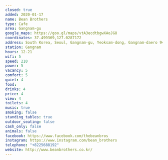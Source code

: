 ```yaml
---
closed: true
added: 2020-01-17
name: Bean Brothers
type: Cafe
area: Gangnam-gu
google_maps: https://goo.gl/maps/vtA3ecdtbgwXAoJG8
coordinates: 37.499369,127.0287172
address: South Korea, Seoul, Gangnam-gu, Yeoksam-dong, Gangnam-daero 94-gil, 14 3층
station: Gangnam
hours: 12-21
wifi: 5
speed: 210
power: 5
vacancy: 5
comfort: 5
quiet: 4
food: 
drinks: 4
price: 4
view: 4
toilets: 4
music: true
smoking: false
standing_tables: true
outdoor_seating: false
cash_only: false
animals: false
facebook: https://www.facebook.com/thebeanbros
instagram: https://www.instagram.com/bean_brothers
telephone: "+8225688192"
website: http://www.beanbrothers.co.kr/
---
```

